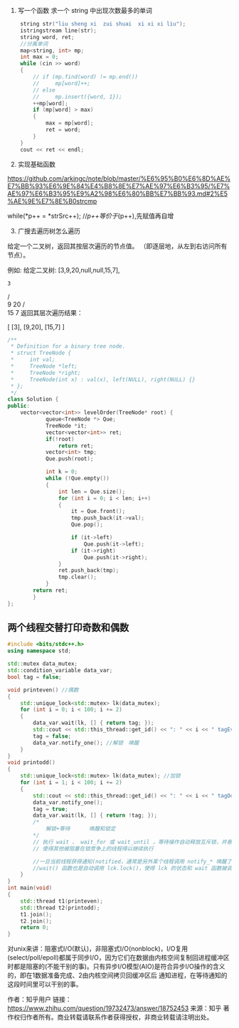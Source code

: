  
1. 写一个函数 求一个 string 中出现次数最多的单词 
```cpp
    string str("liu sheng xi  zui shuai  xi xi xi liu");
    istringstream line(str);
    string word, ret;
    //分离单词
    map<string, int> mp;
    int max = 0;
    while (cin >> word)
    {
        // if (mp.find(word) != mp.end())
        //     mp[word]++;
        // else
        //     mp.insert({word, 1});
        ++mp[word];
        if (mp[word] > max)
        {
            max = mp[word];
            ret = word;
        }
    }
    cout << ret << endl;
```

2. 实现基础函数

https://github.com/arkingc/note/blob/master/%E6%95%B0%E6%8D%AE%E7%BB%93%E6%9E%84%E4%B8%8E%E7%AE%97%E6%B3%95/%E7%AE%97%E6%B3%95%E9%A2%98%E6%80%BB%E7%BB%93.md#2%E5%AE%9E%E7%8E%B0strcmp

while(*p++ = *strSrc++); //*p++等价于*(p++),先赋值再自增

3. 广搜去遍历树怎么遍历

给定一个二叉树，返回其按层次遍历的节点值。 （即逐层地，从左到右访问所有节点）。

例如:
给定二叉树: [3,9,20,null,null,15,7],

    3
   / \
  9  20
    /  \
   15   7
返回其层次遍历结果：

[
  [3],
  [9,20],
  [15,7]
]

```cpp
/**
 * Definition for a binary tree node.
 * struct TreeNode {
 *     int val;
 *     TreeNode *left;
 *     TreeNode *right;
 *     TreeNode(int x) : val(x), left(NULL), right(NULL) {}
 * };
 */
class Solution {
public:
    vector<vector<int>> levelOrder(TreeNode* root) {
            queue<TreeNode *> Que;
            TreeNode *it;
            vector<vector<int>> ret;
            if(!root)
                return ret;
            vector<int> tmp;
            Que.push(root);

            int k = 0;
            while (!Que.empty())
            {
                int len = Que.size();
                for (int i = 0; i < len; i++)
                {
                    it = Que.front();
                    tmp.push_back(it->val);
                    Que.pop();

                    if (it->left)
                        Que.push(it->left);
                    if (it->right)
                        Que.push(it->right);
                }
                ret.push_back(tmp);
                tmp.clear();
            }
        return ret;
        }
};
```
## 两个线程交替打印奇数和偶数
```cpp
#include <bits/stdc++.h>
using namespace std;

std::mutex data_mutex;
std::condition_variable data_var;
bool tag = false;

void printeven() //偶数
{
    std::unique_lock<std::mutex> lk(data_mutex);
    for (int i = 0; i < 100; i += 2)
    {
        data_var.wait(lk, [] { return tag; });
        std::cout << std::this_thread::get_id() << ": " << i << " tagEven= " << tag << std::endl;
        tag = false;
        data_var.notify_one(); //解锁　唤醒
    }
}
void printodd()
{
    std::unique_lock<std::mutex> lk(data_mutex); //加锁
    for (int i = 1; i < 100; i += 2)
    {
        std::cout << std::this_thread::get_id() << ": " << i << " tagOdd= " << tag << std::endl;
        data_var.notify_one();
        tag = true;
        data_var.wait(lk, [] { return !tag; });
        /*
            解锁+等待      唤醒和锁定
        */
        // 执行 wait 、 wait_for 或 wait_until ，等待操作自动释放互斥锁，并悬挂线程的执行。
        // 使得其他被阻塞在锁竞争上的线程得以继续执行

        //一旦当前线程获得通知(notified，通常是另外某个线程调用 notify_* 唤醒了当前线程)
        //wait() 函数也是自动调用 lck.lock()，使得 lck 的状态和 wait 函数被调用时相同
    }
}
int main(void)
{
    std::thread t1(printeven);
    std::thread t2(printodd);
    t1.join();
    t2.join();
    return 0;
}
```


对unix来讲：阻塞式I/O(默认)，非阻塞式I/O(nonblock)，I/O复用(select/poll/epoll)都属于同步I/O，因为它们在数据由内核空间复制回进程缓冲区时都是阻塞的(不能干别的事)。只有异步I/O模型(AIO)是符合异步I/O操作的含义的，即在1数据准备完成、2由内核空间拷贝回缓冲区后 通知进程，在等待通知的这段时间里可以干别的事。

作者：知乎用户
链接：https://www.zhihu.com/question/19732473/answer/18752453
来源：知乎
著作权归作者所有。商业转载请联系作者获得授权，非商业转载请注明出处。